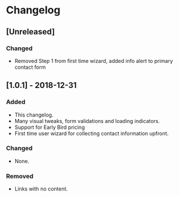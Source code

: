 # Changelog

## [Unreleased]

### Changed

- Removed Step 1 from first time wizard, added info alert to primary contact form

## [1.0.1] - 2018-12-31

### Added

- This changelog.
- Many visual tweaks, form validations and loading indicators.
- Support for Early Bird pricing
- First time user wizard for collecting contact information upfront.

### Changed

- None.

### Removed

- Links with no content.
